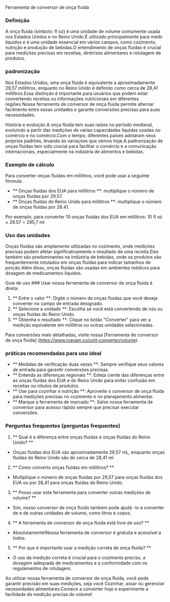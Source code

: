 Ferramenta de conversor de onça fluida

### Definição
A onça fluida (símbolo: fl oz) é uma unidade de volume comumente usada nos Estados Unidos e no Reino Unido.É utilizado principalmente para medir líquidos e é uma unidade essencial em vários campos, como cozimento, nutrição e produção de bebidas.O entendimento de onças fluidas é crucial para medições precisas em receitas, diretrizes alimentares e rotulagem de produtos.

### padronização
Nos Estados Unidos, uma onça fluida é equivalente a aproximadamente 29,57 mililitros, enquanto no Reino Unido é definido como cerca de 28,41 mililitros.Essa distinção é importante para usuários que podem estar convertendo receitas ou informações nutricionais em diferentes regiões.Nossa ferramenta de conversor de onça fluida permite alternar facilmente entre essas unidades e garante conversões precisas para suas necessidades.

História e evolução
A onça fluida tem suas raízes no período medieval, evoluindo a partir das medições de várias capacidades líquidas usadas no comércio e no comércio.Com o tempo, diferentes países adotaram seus próprios padrões, levando às variações que vemos hoje.A padronização de onças fluidas tem sido crucial para facilitar o comércio e a comunicação internacionais, especialmente na indústria de alimentos e bebidas.

### Exemplo de cálculo
Para converter onças fluidas em mililitros, você pode usar a seguinte fórmula:
- ** Onças fluidas dos EUA para mililitros **: multiplique o número de onças fluidas por 29.57.
- ** Onças fluidas do Reino Unido para mililitros **: multiplique o número de onças fluidas por 28.41.

Por exemplo, para converter 10 onças fluidas dos EUA em mililitros:
10 fl oz × 29.57 = 295,7 ml

### Uso das unidades
Onças fluidas são amplamente utilizadas no cozimento, onde medições precisas podem afetar significativamente o resultado de uma receita.Eles também são predominantes na indústria de bebidas, onde os produtos são frequentemente rotulados em onças fluidas para indicar tamanhos de porção.Além disso, onças fluidas são usadas em ambientes médicos para dosagem de medicamentos líquidos.

Guia de uso ###
Usar nossa ferramenta de conversor de onça fluida é direta:
1. ** Entre o valor **: Digite o número de onças fluidas que você deseja converter no campo de entrada designado.
2. ** Selecione a unidade **: Escolha se você está convertendo de nós ou onças fluidas do Reino Unido.
3. ** Obtenha o resultado **: Clique no botão "Converter" para ver a medição equivalente em mililitros ou outras unidades selecionadas.

Para conversões mais detalhadas, visite nossa [Ferramenta de conversor de onça fluida] (https://www.inayam.co/unit-converter/volume).

### práticas recomendadas para uso ideal
- ** Medidas de verificação duas vezes **: Sempre verifique seus valores de entrada para garantir conversões precisas.
- ** Entenda as diferenças regionais **: Esteja ciente das diferenças entre as onças fluidas dos EUA e do Reino Unido para evitar confusão em receitas ou rótulos de produtos.
- ** Use para cozinhar e nutrição **: Aproveite o conversor de onça fluida para medições precisas no cozimento e no planejamento alimentar.
- ** Marque a ferramenta de marcado **: Salve nossa ferramenta de conversor para acesso rápido sempre que precisar executar conversões.

### Perguntas frequentes (perguntas frequentes)

1. ** Qual é a diferença entre onças fluidas e onças fluidas do Reino Unido? **
- Onças fluidas dos EUA são aproximadamente 29,57 mL, enquanto onças fluidas do Reino Unido são de cerca de 28,41 ml.

2. ** Como converto onças fluidas em mililitros? **
- Multiplique o número de onças fluidas por 29,57 para onças fluidas dos EUA ou por 28,41 para onças fluidas do Reino Unido.

3. ** Posso usar esta ferramenta para converter outras medições de volume? **
- Sim, nosso conversor de onça fluido também pode ajudá -lo a converter de e de outras unidades de volume, como litros e copos.

4. ** A ferramenta de conversor de onça fluida está livre de uso? **
- Absolutamente!Nossa ferramenta de conversor é gratuita e acessível a todos.

5. ** Por que é importante usar a medição correta de onça fluida? **
- O uso da medição correta é crucial para o cozimento preciso, a dosagem adequada de medicamentos e a conformidade com os regulamentos de rotulagem.

Ao utilizar nossa ferramenta de conversor de onça fluida, você pode garantir precisão em suas medições, seja você Cozinhar, assar ou gerenciar necessidades alimentares.Comece a converter hoje e experimente a facilidade de medição precisa do volume!